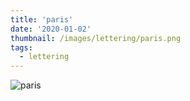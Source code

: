 ```yaml
---
title: 'paris'
date: '2020-01-02'
thumbnail: /images/lettering/paris.png
tags:
  - lettering
---
```


![paris](/images/lettering/paris.png)
